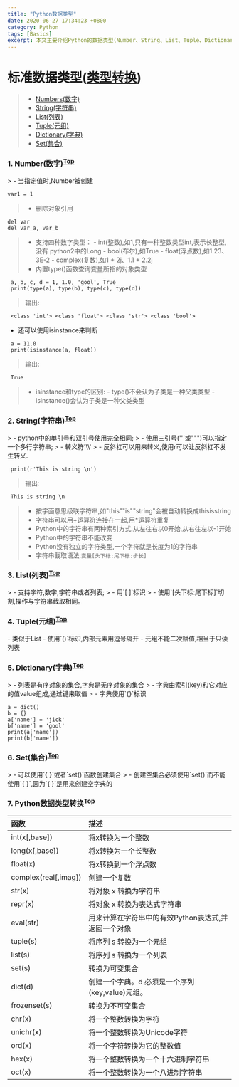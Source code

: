```yaml
---
title: "Python数据类型"
date: 2020-06-27 17:34:23 +0800
category: Python
tags: [Basics]
excerpt: 本文主要介绍Python的数据类型(Number、String、List、Tuple、Dictionary、Set)以及类型之间的转换
---
```


# 标准数据类型([类型转换](#TypeChange))
 > - [Numbers(数字)](#Number) 
 > - [String(字符串)](#String)
 > - [List(列表)](#List)
 > - [Tuple(元组)](#Tuple)
 > - [Dictionary(字典)](#Dictionary)
 > - [Set(集合)](#Set)

 

<h3 id='Number'>1. Number(数字)<sup><a href="#Top">Top</a></sup></h3>
 > - 当指定值时,Number被创建

    var1 = 1
 > - 删除对象引用

    del var
    del var_a, var_b
 > - 支持四种数字类型：
	 - int(整数),如1,只有一种整数类型int,表示长整型,没有			python2中的Long
	 - bool(布尔),如True
	 - float(浮点数),如1.23、3E-2
	 - complex(复数),如1 + 2j、1.1 + 2.2j
 > - 内置type()函数查询变量所指的对象类型

```
 a, b, c, d = 1, 1.0, 'gool', True
 print(type(a), type(b), type(c), type(d))
```
 > 输出:  

```
 <class 'int'> <class 'float'> <class 'str'> <class 'bool'>
```
 - 还可以使用isinstance来判断

```
 a = 11.0
 print(isinstance(a, float))
```
 > 输出:

```
 True
```

 > - isinstance和type的区别:
	- type()不会认为子类是一种父类类型
	- isinstance()会认为子类是一种父类类型

<h3 id="String">2. String(字符串)<sup><a href="#Top">Top</a></sup></h3>
 > - python中的单引号和双引号使用完全相同;
 > - 使用三引号('''或""")可以指定一个多行字符串;
 > - 转义符'\\'
 > - 反斜杠可以用来转义,使用r可以让反斜杠不发生转义.

```
 print(r'This is string \n')
```

 > 输出:

```
 This is string \n
```

 > - 按字面意思级联字符串,如"this""is""string"会被自动转换成thisisstring
 > - 字符串可以用+运算符连接在一起,用*运算符重复
 > - Python中的字符串有两种索引方式,从左往右以0开始,从右往左以-1开始
 > - Python中的字符串不能改变
 > - Python没有独立的字符类型,一个字符就是长度为1的字符串
 > - 字符串截取语法:`变量[头下标:尾下标:步长]`

<h3 id="List">3. List(列表)<sup><a href="#Top">Top</a></sup></h3>
 > - 支持字符,数字,字符串或者列表;
 > - 用`[ ]`标识
 > - 使用`[头下标:尾下标]`切割,操作与字符串截取相同。

<h3 id="Tuple">4. Tuple(元组)<sup><a href="#Top">Top</a></sup></h3>
    - 类似于List
    - 使用`()`标识,内部元素用逗号隔开
    - 元组不能二次赋值,相当于只读列表
<h3 id="Dictionary">5. Dictionary(字典)<sup><a href="#Top">Top</a></sup></h3>
 > - 列表是有序对象的集合,字典是无序对象的集合
 > - 字典由索引(key)和它对应的值value组成,通过键来取值
 > - 字典使用`{}`标识

```
a = dict()
b = {}
a['name'] = 'jick'
b['name'] = 'gool'
print(a['name'])
print(b['name'])
```

<h3 id="Set">6. Set(集合)<sup><a href="#Top">Top</a></sup></h3>
 > - 可以使用`{ }`或者`set()`函数创建集合
 > - 创建空集合必须使用`set()`而不能使用`{ }`,因为`{ }`是用来创建空字典的

<h3 id="TypeChange">7. Python数据类型转换<sup><a href="#Top">Top</a></sup></h3>

函数 | 描述
:---|:---
int(x[,base]) | 将x转换为一个整数
long(x[,base]) | 将x转换为一个长整数
float(x) | 将x转换到一个浮点数
complex(real[,imag]) | 创建一个复数
str(x) | 将对象 x 转换为字符串
repr(x) | 将对象 x 转换为表达式字符串
eval(str) | 用来计算在字符串中的有效Python表达式,并返回一个对象
tuple(s) | 将序列 s 转换为一个元组
list(s) | 将序列 s 转换为一个列表
set(s) | 转换为可变集合
dict(d) | 创建一个字典。d 必须是一个序列 (key,value)元组。
frozenset(s) | 转换为不可变集合
chr(x) | 将一个整数转换为字符
unichr(x) | 将一个整数转换为Unicode字符
ord(x) | 将一个字符转换为它的整数值
hex(x) | 将一个整数转换为一个十六进制字符串
oct(x) | 将一个整数转换为一个八进制字符串

